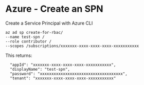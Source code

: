 # Azure - Create an SPN

Create a Service Principal with Azure CLI

```shell
az ad sp create-for-rbac/
--name test-spn /
--role contributor /
--scopes /subscriptions/xxxxxxx-xxxx-xxxx-xxxx-xxxxxxxxxxx
```

This returns:

```
  "appId": "xxxxxxx-xxxx-xxxx-xxxx-xxxxxxxxxxx",
  "displayName": "test-spn",
  "password": "xxxxxxxxxxxxxxxxxxxxxxxxxxxxxxxxxxxx",
  "tenant": "xxxxxxx-xxxx-xxxx-xxxx-xxxxxxxxxxx"
```